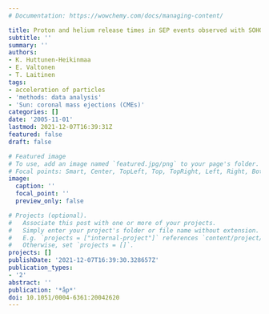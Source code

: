 ```yaml
---
# Documentation: https://wowchemy.com/docs/managing-content/

title: Proton and helium release times in SEP events observed with SOHO/ERNE
subtitle: ''
summary: ''
authors:
- K. Huttunen-Heikinmaa
- E. Valtonen
- T. Laitinen
tags:
- acceleration of particles
- 'methods: data analysis'
- 'Sun: coronal mass ejections (CMEs)'
categories: []
date: '2005-11-01'
lastmod: 2021-12-07T16:39:31Z
featured: false
draft: false

# Featured image
# To use, add an image named `featured.jpg/png` to your page's folder.
# Focal points: Smart, Center, TopLeft, Top, TopRight, Left, Right, BottomLeft, Bottom, BottomRight.
image:
  caption: ''
  focal_point: ''
  preview_only: false

# Projects (optional).
#   Associate this post with one or more of your projects.
#   Simply enter your project's folder or file name without extension.
#   E.g. `projects = ["internal-project"]` references `content/project/deep-learning/index.md`.
#   Otherwise, set `projects = []`.
projects: []
publishDate: '2021-12-07T16:39:30.328657Z'
publication_types:
- '2'
abstract: ''
publication: '*åp*'
doi: 10.1051/0004-6361:20042620
---
```

